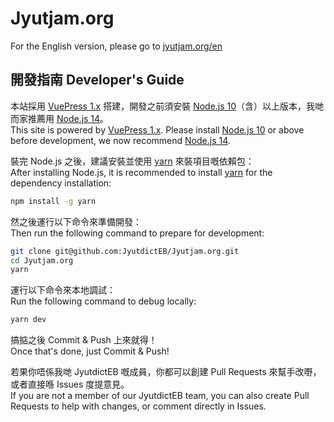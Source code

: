 # Jyutjam.org

For the English version, please go to [jyutjam.org/en](https://jyutjam.org/en/)

## 開發指南 Developer's Guide

本站採用 [VuePress 1.x](https://github.com/vuejs/vuepress) 搭建，開發之前須安裝 [Node.js 10](https://nodejs.org/)（含）以上版本，我哋而家推薦用 [Node.js 14](https://nodejs.org/download/release/latest-v14.x/)。<br/>
This site is powered by [VuePress 1.x](https://github.com/vuejs/vuepress). Please install [Node.js 10](https://nodejs.org/) or above before development, we now recommend [Node.js 14](https://nodejs.org/download/release/latest-v14.x/).

裝完 Node.js 之後，建議安裝並使用 [yarn](https://classic.yarnpkg.com/lang/en/docs/install) 來裝項目嘅依賴包：<br/>
After installing Node.js, it is recommended to install [yarn](https://classic.yarnpkg.com/lang/en/docs/install) for the dependency installation:

```bash
npm install -g yarn
```

然之後運行以下命令來準備開發：<br/>
Then run the following command to prepare for development:

```bash
git clone git@github.com:JyutdictEB/Jyutjam.org.git
cd Jyutjam.org
yarn
```

運行以下命令來本地調試：<br/>
Run the following command to debug locally:

```bash
yarn dev
```

搞掂之後 Commit & Push 上來就得！<br/>
Once that's done, just Commit & Push!

若果你唔係我哋 JyutdictEB 嘅成員，你都可以創建 Pull Requests 來幫手改嘢，或者直接喺 Issues 度提意見。<br/>
If you are not a member of our JyutdictEB team, you can also create Pull Requests to help with changes, or comment directly in Issues.

